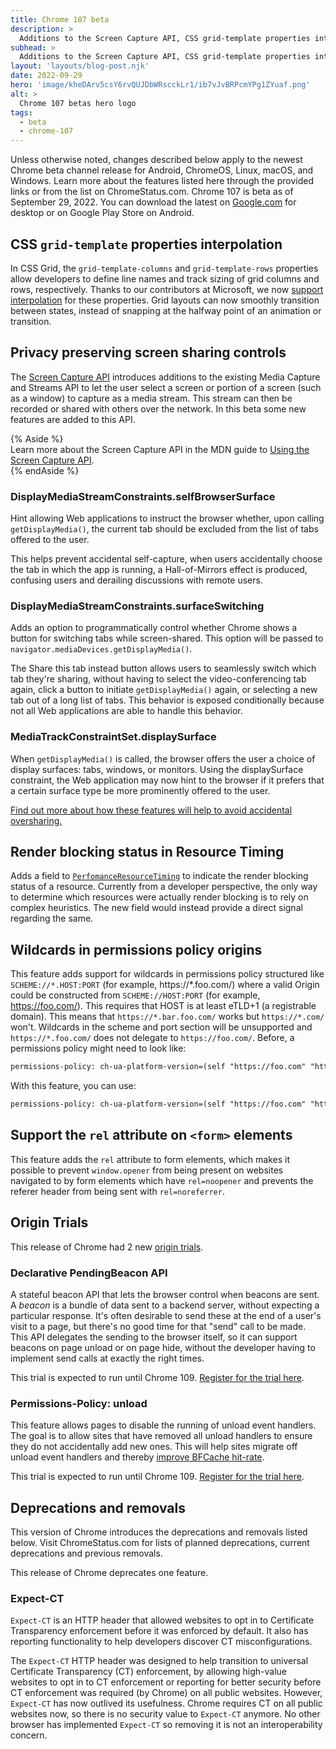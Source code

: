 ```yaml
---
title: Chrome 107 beta
description: >
  Additions to the Screen Capture API, CSS grid-template properties interpolation, and more.
subhead: >
  Additions to the Screen Capture API, CSS grid-template properties interpolation, and more.
layout: 'layouts/blog-post.njk'
date: 2022-09-29
hero: 'image/kheDArv5csY6rvQUJDbWRscckLr1/ib7vJvBRPcmYPg1ZYuaf.png'
alt: >
  Chrome 107 betas hero logo
tags:
  - beta
  - chrome-107
---
```


Unless otherwise noted, changes described below apply to the newest Chrome beta channel release for Android, ChromeOS, Linux, macOS, and Windows. Learn more about the features listed here through the provided links or from the list on ChromeStatus.com. Chrome 107 is beta as of September 29, 2022. You can download the latest on [Google.com](https://www.google.com/chrome/beta/) for desktop or on Google Play Store on Android.

## CSS `grid-template` properties interpolation

In CSS Grid, the `grid-template-columns` and `grid-template-rows` properties allow developers to define line names and track sizing of grid columns and rows, respectively. Thanks to our contributors at Microsoft, we now [support interpolation](https://www.chromestatus.com/feature/6037871692611584) for these properties. Grid layouts can now smoothly transition between states, instead of snapping at the halfway point of an animation or transition. 

## Privacy preserving screen sharing controls

The [Screen Capture API]([https://w3c.github.io/mediacapture-screen-share/](https://w3c.github.io/mediacapture-screen-share/)) introduces additions to the existing Media Capture and Streams API to let the user select a screen or portion of a screen (such as a window) to capture as a media stream. This stream can then be recorded or shared with others over the network. In this beta some new features are added to this API.

{% Aside %}  
Learn more about the Screen Capture API in the MDN guide to [Using the Screen Capture API](https://developer.mozilla.org/docs/Web/API/Screen_Capture_API/Using_Screen_Capture).   
{% endAside %}

### DisplayMediaStreamConstraints.selfBrowserSurface

Hint allowing Web applications to instruct the browser whether, upon calling `getDisplayMedia()`, the current tab should be excluded from the list of tabs offered to the user. 

This helps prevent accidental self-capture, when users accidentally choose the tab in which the app is running, a Hall-of-Mirrors effect is produced, confusing users and derailing discussions with remote users.

### DisplayMediaStreamConstraints.surfaceSwitching

Adds an option to programmatically control whether Chrome shows a button for switching tabs while screen-shared. This option will be passed to `navigator.mediaDevices.getDisplayMedia()`. 

The Share this tab instead button allows users to seamlessly switch which tab they're sharing, without having to select the video-conferencing tab again, click a button to initiate `getDisplayMedia()` again, or selecting a new tab out of a long list of tabs. This behavior is exposed conditionally because not all Web applications are able to handle this behavior. 

### MediaTrackConstraintSet.displaySurface

When `getDisplayMedia()` is called, the browser offers the user a choice of display surfaces: tabs, windows, or monitors. Using the displaySurface constraint, the Web application may now hint to the browser if it prefers that a certain surface type be more prominently offered to the user. 

[Find out more about how these features will help to avoid accidental oversharing.](/blog/avoiding-oversharing-when-screen-sharing/)

## Render blocking status in Resource Timing

Adds a field to [`PerfomanceResourceTiming`](https://developer.mozilla.org/docs/Web/API/PerformanceResourceTiming) to indicate the render blocking status of a resource. Currently from a developer perspective, the only way to determine which resources were actually render blocking is to rely on complex heuristics. The new field would instead provide a direct signal regarding the same.

## Wildcards in permissions policy origins

This feature adds support for wildcards in permissions policy structured like `SCHEME://*.HOST:PORT` (for example, https://*.foo.com/) where a valid Origin could be constructed from `SCHEME://HOST:PORT` (for example, https://foo.com/). This requires that HOST is at least eTLD+1 (a registrable domain). This means that `https://*.bar.foo.com/` works but `https://*.com/` won't. Wildcards in the scheme and port section will be unsupported and `https://*.foo.com/` does not delegate to `https://foo.com/`. Before, a permissions policy might need to look like: 

```txt
permissions-policy: ch-ua-platform-version=(self "https://foo.com" "https://cdn1.foo.com" "https://cdn2.foo.com")   
```

With this feature, you can use: 

```txt 
permissions-policy: ch-ua-platform-version=(self "https://foo.com" "https://*.foo.com")   
```

## Support the `rel` attribute on `<form>` elements

This feature adds the `rel` attribute to form elements, which makes it possible to prevent `window.opener` from being present on websites navigated to by form elements which have `rel=noopener` and prevents the referer header from being sent with `rel=noreferrer`.

## Origin Trials

This release of Chrome had 2 new [origin trials](/docs/web-platform/origin-trials/).

### Declarative PendingBeacon API

A stateful beacon API that lets the browser control when beacons are sent. A _beacon_ is a bundle of data sent to a backend server, without expecting a particular response. It's often desirable to send these at the end of a user's visit to a page, but there's no good time for that "send" call to be made. This API delegates the sending to the browser itself, so it can support beacons on page unload or on page hide, without the developer having to implement send calls at exactly the right times.

This trial is expected to run until Chrome 109. [Register for the trial here](/origintrials/#/register_trial/1581889369113886721).

### Permissions-Policy: unload

This feature allows pages to disable the running of unload event handlers. The goal is to allow sites that have removed all unload handlers to ensure they do not accidentally add new ones. This will help sites migrate off unload event handlers and thereby [improve BFCache hit-rate](https://web.dev/bfcache/#never-use-the-unload-event).

This trial is expected to run until Chrome 109. [Register for the trial here](/origintrials/#/view_trial/1012184016251518977).

## Deprecations and removals

This version of Chrome introduces the deprecations and removals listed below. Visit ChromeStatus.com for lists of planned deprecations, current deprecations and previous removals.

This release of Chrome deprecates one feature.

### Expect-CT

`Expect-CT` is an HTTP header that allowed websites to opt in to Certificate Transparency enforcement before it was enforced by default. It also has reporting functionality to help developers discover CT misconfigurations.

The `Expect-CT` HTTP header was designed to help transition to universal Certificate Transparency (CT) enforcement, by allowing high-value websites to opt in to CT enforcement or reporting for better security before CT enforcement was required (by Chrome) on all public websites. However, `Expect-CT` has now outlived its usefulness. Chrome requires CT on all public websites now, so there is no security value to `Expect-CT` anymore. No other browser has implemented `Expect-CT` so removing it is not an interoperability concern.